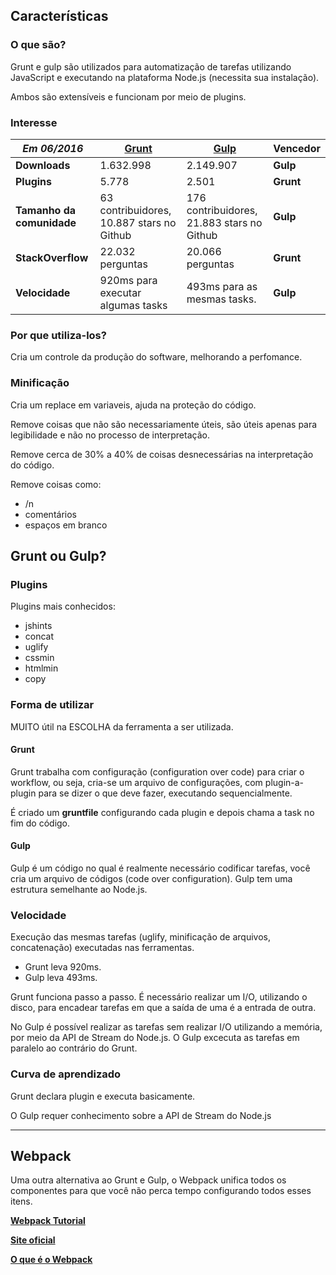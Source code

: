 ## Características

### O que são?
Grunt e gulp são utilizados para automatização de tarefas utilizando JavaScript e executando na plataforma Node.js (necessita sua instalação).

Ambos são extensíveis e funcionam por meio de plugins.

### Interesse

| *Em 06/2016* | __[Grunt](grunt-gulp/grunt.md)__ | __[Gulp](grunt-gulp/gulp.md)__ | Vencedor |
| --------- | ------ | ------ | ------ |
| **Downloads** | 1.632.998 | 2.149.907 | **Gulp**
| **Plugins**   | 5.778 | 2.501 | **Grunt**
| **Tamanho da comunidade** | 63 contribuidores, 10.887 stars no Github | 176 contribuidores, 21.883 stars no Github | **Gulp**
| **StackOverflow** | 22.032 perguntas | 20.066 perguntas | **Grunt**
| **Velocidade** | 920ms para executar algumas tasks | 493ms para as mesmas tasks. | **Gulp**

### Por que utiliza-los?
Cria um controle da produção do software, melhorando a perfomance.

### Minificação
Cria um replace em variaveis, ajuda na proteção do código.

Remove coisas que não são necessariamente úteis, são úteis apenas para legibilidade e não no processo de  interpretação.

Remove cerca de 30% a 40% de coisas desnecessárias na interpretação do código.

Remove coisas como:
- /n
- comentários
- espaços em branco

## Grunt ou Gulp?

### Plugins
Plugins mais conhecidos:
- jshints
- concat
- uglify
- cssmin
- htmlmin
- copy

### Forma de utilizar
MUITO útil na ESCOLHA da ferramenta a ser utilizada.

#### Grunt 
Grunt trabalha com configuração (configuration over code) para criar o workflow, ou seja, cria-se um arquivo de configurações, com plugin-a-plugin para se dizer o que deve fazer, executando sequencialmente.

É criado um **gruntfile** configurando cada plugin e depois chama a task no fim do código.

#### Gulp
Gulp é um código no qual é realmente necessário codificar tarefas, você cria um arquivo de códigos (code over configuration). Gulp tem uma estrutura semelhante ao Node.js.

### Velocidade
Execução das mesmas tarefas (uglify, minificação de arquivos, concatenação) executadas nas ferramentas.
- Grunt leva 920ms.
-  Gulp leva 493ms.

Grunt funciona passo a passo. É necessário realizar um I/O, utilizando o disco, para encadear tarefas em que a saída de uma é a entrada de outra.

No Gulp é possível realizar as tarefas sem realizar I/O utilizando a memória, por meio da API de Stream do Node.js.
O Gulp excecuta as tarefas em paralelo ao contrário do Grunt.

### Curva de aprendizado
Grunt declara plugin e executa basicamente.

O Gulp requer conhecimento sobre a API de Stream do Node.js

---

## Webpack
Uma outra alternativa ao Grunt e Gulp, o Webpack unifica todos os componentes para que você não perca tempo configurando todos esses itens.

__[Webpack Tutorial](https://www.youtube.com/watch?v=9kJVYpOqcVU)__

__[Site oficial](https://webpack.github.io/)__

__[O que é o Webpack](https://webpack.github.io/docs/what-is-webpack.html)__
